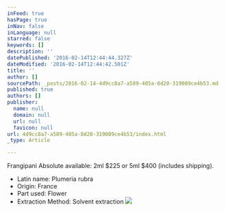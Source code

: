 ```yaml
---
inFeed: true
hasPage: true
inNav: false
inLanguage: null
starred: false
keywords: []
description: ''
datePublished: '2016-02-14T12:44:44.327Z'
dateModified: '2016-02-14T12:44:42.501Z'
title: ''
author: []
sourcePath: _posts/2016-02-14-4d9cc8a7-a589-405a-8d20-319009ce4b53.md
published: true
authors: []
publisher:
  name: null
  domain: null
  url: null
  favicon: null
url: 4d9cc8a7-a589-405a-8d20-319009ce4b53/index.html
_type: Article

---
```

Frangipani Absolute available: 2ml $225 or 5ml $400 (includes shipping).

* Latin name: Plumeria rubra
* Origin: France
* Part used: Flower
* Extraction Method: Solvent extraction
![](https://the-grid-user-content.s3-us-west-2.amazonaws.com/e09c78c5-14a6-4aed-8983-109da523c63b.jpg)